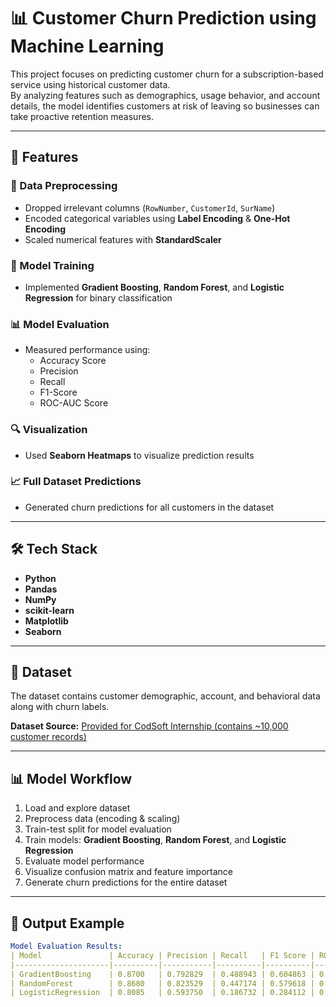 # 📊 Customer Churn Prediction using Machine Learning

This project focuses on predicting customer churn for a subscription-based service using historical customer data.  
By analyzing features such as demographics, usage behavior, and account details, the model identifies customers at risk of leaving so businesses can take proactive retention measures.

---

## 🚀 Features

### 🧹 Data Preprocessing
- Dropped irrelevant columns (`RowNumber`, `CustomerId`, `SurName`)
- Encoded categorical variables using **Label Encoding** & **One-Hot Encoding**
- Scaled numerical features with **StandardScaler**

### 🌲 Model Training
- Implemented **Gradient Boosting**, **Random Forest**, and **Logistic Regression** for binary classification

### 📊 Model Evaluation
- Measured performance using:
  - Accuracy Score
  - Precision
  - Recall
  - F1-Score
  - ROC-AUC Score

### 🔍 Visualization
- Used **Seaborn Heatmaps** to visualize prediction results

### 📈 Full Dataset Predictions
- Generated churn predictions for all customers in the dataset

---

## 🛠 Tech Stack
- **Python**
- **Pandas**
- **NumPy**
- **scikit-learn**
- **Matplotlib**
- **Seaborn**

---

## 📂 Dataset
The dataset contains customer demographic, account, and behavioral data along with churn labels.  

**Dataset Source:** [Provided for CodSoft Internship (contains ~10,000 customer records)](https://www.kaggle.com/datasets/shantanudhakadd/bank-customer-churn-prediction)

---

## 📊 Model Workflow
1. Load and explore dataset
2. Preprocess data (encoding & scaling)
3. Train-test split for model evaluation
4. Train models: **Gradient Boosting**, **Random Forest**, and **Logistic Regression**
5. Evaluate model performance
6. Visualize confusion matrix and feature importance
7. Generate churn predictions for the entire dataset

---

## 📌 Output Example
```yaml
Model Evaluation Results:
| Model               | Accuracy | Precision | Recall   | F1 Score | ROC-AUC  |
|---------------------|----------|-----------|----------|----------|----------|
| GradientBoosting    | 0.8700   | 0.792829  | 0.488943 | 0.604863 | 0.870831 |
| RandomForest        | 0.8680   | 0.823529  | 0.447174 | 0.579618 | 0.864263 |
| LogisticRegression  | 0.8085   | 0.593750  | 0.186732 | 0.284112 | 0.774801 |
